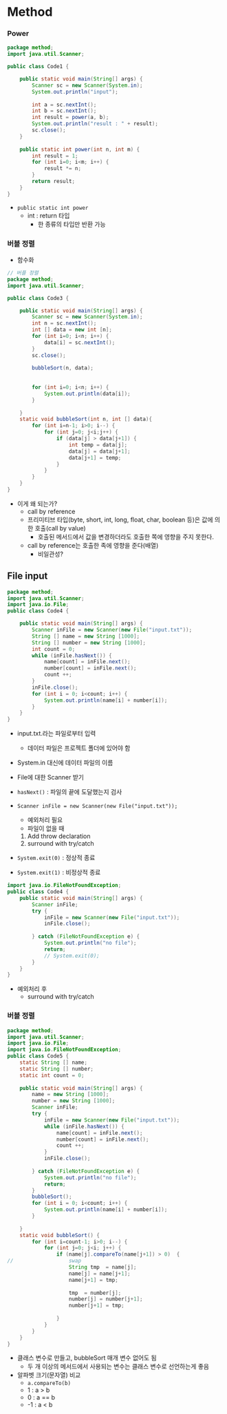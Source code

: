 # Method

### Power

```java
package method;
import java.util.Scanner;

public class Code1 {

	public static void main(String[] args) {
		Scanner sc = new Scanner(System.in);
		System.out.println("input");
		
		int a = sc.nextInt();
		int b = sc.nextInt();
		int result = power(a, b);
		System.out.println("result : " + result);
		sc.close();
	}
	
	public static int power(int n, int m) {
		int result = 1;
		for (int i=0; i<m; i++) {
			result *= n;
		}
		return result;
 	}
}
```

* `public static int power`
  * int : return 타입
    * 한 종류의 타입만 반환 가능



### 버블 정렬

* 함수화

```java
// 버플 정렬
package method;
import java.util.Scanner;

public class Code3 {

	public static void main(String[] args) {
		Scanner sc = new Scanner(System.in);
		int n = sc.nextInt();
		int [] data = new int [n];
		for (int i=0; i<n; i++) {
			data[i] = sc.nextInt();
		}
		sc.close();
		
		bubbleSort(n, data);
		
		
		for (int i=0; i<n; i++) {
			System.out.println(data[i]);
		}
		
	}
	static void bubbleSort(int n, int [] data){
		for (int i=n-1; i>0; i--) {
			for (int j=0; j<i;j++) {
				if (data[j] > data[j+1]) {
					int temp = data[j];
					data[j] = data[j+1];
					data[j+1] = temp;
				}
			}
		}
	}
}
```

* 이게 왜 되는가?
  * call by reference
  * 프리미티브 타입(byte, short, int, long, float, char, boolean 등)은 값에 의한 호출(call by value)
    * 호출된 메서드에서 값을 변경하더라도 호출한 쪽에 영향을 주지 못한다.
  * call by reference는 호출한 족에 영향을 준다(배열)
    * 비일관성?



## File input

```java
package method;
import java.util.Scanner;
import java.io.File;
public class Code4 {

	public static void main(String[] args) {
		Scanner inFile = new Scanner(new File("input.txt"));
		String [] name = new String [1000];
		String [] number = new String [1000];
		int count = 0;
		while (inFile.hasNext()) {
			name[count] = inFile.next();
			number[count] = inFile.next();
			count ++;
		}
		inFile.close();
		for (int i = 0; i<count; i++) {
			System.out.println(name[i] + number[i]);
		}
	}
}
```

* input.txt.라는 파일로부터 입력

  * 데이터 파일은 프로젝트 폴더에 있어야 함

* System.in 대신에 데이터 파일의 이름

* File에 대한 Scanner 받기

* `hasNext()` : 파일의 끝에 도달했는지 검사

* `Scanner inFile = new Scanner(new File("input.txt"));`

  * 예외처리 필요
  * 파일이 없을 때

  1. Add throw declaration
  2. surround with try/catch

* `System.exit(0)` : 정상적 종료

* `System.exit(1)` : 비정상적 종료

```java
import java.io.FileNotFoundException;
public class Code4 {
	public static void main(String[] args) {
		Scanner inFile;
		try {
			inFile = new Scanner(new File("input.txt"));
			inFile.close();
			
		} catch (FileNotFoundException e) {
			System.out.println("no file");
            return;
			// System.exit(0);
		}
	}
}
```

* 예외처리 후
  * surround with try/catch



### 버블 정렬

```java
package method;
import java.util.Scanner;
import java.io.File;
import java.io.FileNotFoundException;
public class Code5 {
	static String [] name;
	static String [] number;
	static int count = 0;
	
	public static void main(String[] args) {
		name = new String [1000];
		number = new String [1000];
		Scanner inFile;
		try {
			inFile = new Scanner(new File("input.txt"));
			while (inFile.hasNext()) {
				name[count] = inFile.next();
				number[count] = inFile.next();
				count ++;
			}
			inFile.close();
	
		} catch (FileNotFoundException e) {
			System.out.println("no file");
			return;
		}
		bubbleSort();
		for (int i = 0; i<count; i++) {
			System.out.println(name[i] + number[i]);
		}
		
	}
	static void bubbleSort() {
		for (int i=count-1; i>0; i--) {
			for (int j=0; j<i; j++) {
				if (name[j].compareTo(name[j+1]) > 0)  {
//					swap
					String tmp  = name[j];
					name[j] = name[j+1];
					name[j+1] = tmp;
					
					tmp  = number[j];
					number[j] = number[j+1];
					number[j+1] = tmp;
					
				}
			}
		}
	}
}
```

* 클래스 변수로 만들고,  bubbleSort 매개 변수 없어도 됨
  * 두 개 이상의 메서드에서 사용되는 변수는 클래스 변수로 선언하는게 좋음
* 알파벳 크기(문자열) 비교
  * `a.compareTo(b)`
  * 1 : a > b
  * 0 : a == b
  * -1 : a < b